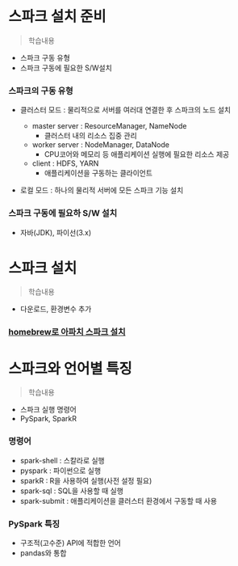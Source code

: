 # 스파크 설치 준비
> 학습내용
- 스파크 구동 유형
- 스파크 구동에 필요한 S/W설치

### 스파크의 구동 유형
- 클러스터 모드 : 물리적으로 서버를 여러대 연결한 후 스파크의 노드 설치
	- master server : ResourceManager, NameNode
		- 클러스터 내의 리소스 집중 관리
	- worker server : NodeManager, DataNode
		- CPU코어와 메모리 등 애플리케이션 실행에 필요한 리소스 제공
	- client : HDFS, YARN
		- 애플리케이션을 구동하는 클라이언트

- 로컬 모드 : 하나의 물리적 서버에 모든 스파크 기능 설치


### 스파크 구동에 필요하 S/W 설치
- 자바(JDK), 파이선(3.x)

# 스파크 설치
> 학습내용
- 다운로드, 환경변수 추가

### [homebrew로 아파치 스파크 설치](https://kingname.tistory.com/159)

# 스파크와 언어별 특징
> 학습내용
- 스파크 실행 명령어
- PySpark, SparkR

### 명령어
- spark-shell : 스칼라로 실행
- pyspark : 파이썬으로 실행
- sparkR : R을 사용하여 실행(사전 설정 필요)
- spark-sql : SQL을 사용할 때 실행
- spark-submit : 애플리케이션을 클러스터 환경에서 구동할 때 사용

### PySpark 특징
- 구조적(고수준) API에 적합한 언어
- pandas와 통합

